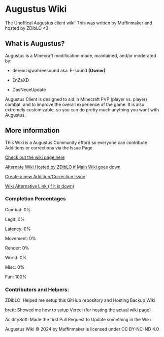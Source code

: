 # Augustus Wiki
The Unoffical Augustus client wiki! This was written by Muffinmaker and hosted by ZDibLO <3

## What is Augustus?
Augustus is a Minecraft modification made, maintained, and/or moderated by:

- dereinzigwahreesound aka. E-sound **(Owner)**

- EnZaXD

- DasNeueUpdate

Augustus Client is designed to aid in Minecraft PVP (player vs. player) combat, and to improve the overall experience of the game. It is also extremely customizable, so you can do pretty much anything you want with Augustus.

## More information
This Wiki is a Augustus Community efford so everyone can contribute Additions or corrections via the Issue Page

[Check out the wiki page here](https://augustus-wiki.vercel.app/)

[Alternate Wiki Hosted by ZDibLO if Main Wiki goes down](https://augiwiki.zdiblo.lol/)

[Create a new Addition/Correction Issue](https://github.com/Muffinmaker2/Augustus-Wiki/issues/new/choose)

[Wiki Alternative Link (if it is down)](https://github.com/Muffinmaker2/Augustus-Wiki/tree/master/src/content/docs)


### Completion Percentages

Combat: 0%

Legit: 0%

Latency: 0%

Movement: 0%

Render: 0%

World: 0%

Misc: 0%

Fun: 100%

### Contributors and Helpers:

ZDibLO: Helped me setup this GitHub repository and Hosting Backup Wiki

brett: Showed me how to setup Vercel (for hosting the actual wiki page)

AciditySoft: Made the first Pull Request to Update something in the Wiki

 Augustus Wiki © 2024 by Muffinmaker is licensed under CC BY-NC-ND 4.0 
 
